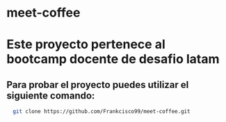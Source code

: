 # meet-coffee

# Este proyecto pertenece al bootcamp docente de desafio latam


## Para probar el proyecto puedes utilizar el siguiente comando:

```bash
  git clone https://github.com/Frankcisco99/meet-coffee.git
```
